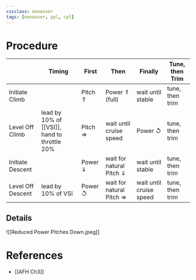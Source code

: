 ```yaml
---
cssclass: maneuver
tags: [maneuver, ppl, cpl]
---
```


# Procedure

| | Timing | First | Then | Finally | Tune, then Trim |  
| -- | -- | -- | --| -- | -- |  
| Initiate Climb |  | Pitch &#x21D1; | Power &#x21D1; (full) | wait until stable | tune, then trim |  
| Level Off Climb | lead by 10% of [[VSI]], hand to throttle 20%| Pitch &#x21D2; | wait until cruise speed | Power &#x21BA; | tune, then trim |  
| Initiate Descent | | Power &#x21D3; | wait for natural Pitch &#x21D3; | wait until stable | tune, then trim |  
| Level Off Descent | lead by 10% of VSI | Power &#x21BA; | wait for natural Pitch &#x21D2; | wait until cruise speed | tune, then trim |

## Details
![[Reduced Power Pitches Down.jpeg]]

# References
- [[AFH Ch3]]
